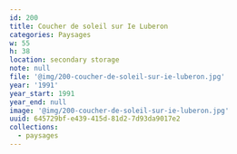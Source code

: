 ```yaml
---
id: 200
title: Coucher de soleil sur Ie Luberon
categories: Paysages
w: 55
h: 38
location: secondary storage
note: null
file: '@img/200-coucher-de-soleil-sur-ie-luberon.jpg'
year: '1991'
year_start: 1991
year_end: null
image: '@img/200-coucher-de-soleil-sur-ie-luberon.jpg'
uuid: 645729bf-e439-415d-81d2-7d93da9017e2
collections:
  - paysages
---
```


